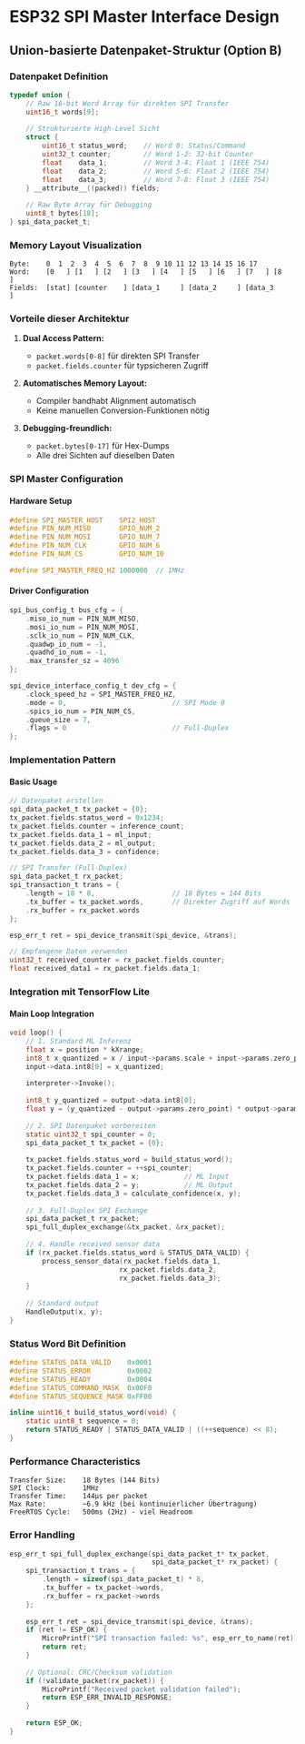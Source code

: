 # ESP32 SPI Master Interface Design

## Union-basierte Datenpaket-Struktur (Option B)

### Datenpaket Definition
```c
typedef union {
    // Raw 16-bit Word Array für direkten SPI Transfer
    uint16_t words[9];
    
    // Strukturierte High-Level Sicht
    struct {
        uint16_t status_word;    // Word 0: Status/Command
        uint32_t counter;        // Word 1-2: 32-bit Counter  
        float    data_1;         // Word 3-4: Float 1 (IEEE 754)
        float    data_2;         // Word 5-6: Float 2 (IEEE 754) 
        float    data_3;         // Word 7-8: Float 3 (IEEE 754)
    } __attribute__((packed)) fields;
    
    // Raw Byte Array für Debugging
    uint8_t bytes[18];
} spi_data_packet_t;
```

### Memory Layout Visualization
```
Byte:    0  1  2  3  4  5  6  7  8  9 10 11 12 13 14 15 16 17
Word:    [0   ] [1   ] [2   ] [3   ] [4   ] [5   ] [6   ] [7   ] [8   ]
Fields:  [stat] [counter    ] [data_1     ] [data_2     ] [data_3     ]
```

### Vorteile dieser Architektur

1. **Dual Access Pattern:**
   - `packet.words[0-8]` für direkten SPI Transfer
   - `packet.fields.counter` für typsicheren Zugriff

2. **Automatisches Memory Layout:**
   - Compiler handhabt Alignment automatisch
   - Keine manuellen Conversion-Funktionen nötig

3. **Debugging-freundlich:**
   - `packet.bytes[0-17]` für Hex-Dumps
   - Alle drei Sichten auf dieselben Daten

### SPI Master Configuration

#### Hardware Setup
```c
#define SPI_MASTER_HOST    SPI2_HOST
#define PIN_NUM_MISO       GPIO_NUM_2
#define PIN_NUM_MOSI       GPIO_NUM_7
#define PIN_NUM_CLK        GPIO_NUM_6
#define PIN_NUM_CS         GPIO_NUM_10

#define SPI_MASTER_FREQ_HZ 1000000  // 1MHz
```

#### Driver Configuration
```c
spi_bus_config_t bus_cfg = {
    .miso_io_num = PIN_NUM_MISO,
    .mosi_io_num = PIN_NUM_MOSI,
    .sclk_io_num = PIN_NUM_CLK,
    .quadwp_io_num = -1,
    .quadhd_io_num = -1,
    .max_transfer_sz = 4096
};

spi_device_interface_config_t dev_cfg = {
    .clock_speed_hz = SPI_MASTER_FREQ_HZ,
    .mode = 0,                          // SPI Mode 0
    .spics_io_num = PIN_NUM_CS,
    .queue_size = 7,
    .flags = 0                          // Full-Duplex
};
```

### Implementation Pattern

#### Basic Usage
```c
// Datenpaket erstellen
spi_data_packet_t tx_packet = {0};
tx_packet.fields.status_word = 0x1234;
tx_packet.fields.counter = inference_count;
tx_packet.fields.data_1 = ml_input;
tx_packet.fields.data_2 = ml_output;
tx_packet.fields.data_3 = confidence;

// SPI Transfer (Full-Duplex)
spi_data_packet_t rx_packet;
spi_transaction_t trans = {
    .length = 18 * 8,                   // 18 Bytes = 144 Bits
    .tx_buffer = tx_packet.words,       // Direkter Zugriff auf Words
    .rx_buffer = rx_packet.words
};

esp_err_t ret = spi_device_transmit(spi_device, &trans);

// Empfangene Daten verwenden
uint32_t received_counter = rx_packet.fields.counter;
float received_data1 = rx_packet.fields.data_1;
```

### Integration mit TensorFlow Lite

#### Main Loop Integration
```c
void loop() {
    // 1. Standard ML Inferenz
    float x = position * kXrange;
    int8_t x_quantized = x / input->params.scale + input->params.zero_point;
    input->data.int8[0] = x_quantized;
    
    interpreter->Invoke();
    
    int8_t y_quantized = output->data.int8[0];
    float y = (y_quantized - output->params.zero_point) * output->params.scale;
    
    // 2. SPI Datenpaket vorbereiten
    static uint32_t spi_counter = 0;
    spi_data_packet_t tx_packet = {0};
    
    tx_packet.fields.status_word = build_status_word();
    tx_packet.fields.counter = ++spi_counter;
    tx_packet.fields.data_1 = x;           // ML Input
    tx_packet.fields.data_2 = y;           // ML Output  
    tx_packet.fields.data_3 = calculate_confidence(x, y);
    
    // 3. Full-Duplex SPI Exchange
    spi_data_packet_t rx_packet;
    spi_full_duplex_exchange(&tx_packet, &rx_packet);
    
    // 4. Handle received sensor data
    if (rx_packet.fields.status_word & STATUS_DATA_VALID) {
        process_sensor_data(rx_packet.fields.data_1,
                           rx_packet.fields.data_2, 
                           rx_packet.fields.data_3);
    }
    
    // Standard output
    HandleOutput(x, y);
}
```

### Status Word Bit Definition
```c
#define STATUS_DATA_VALID    0x0001
#define STATUS_ERROR         0x0002  
#define STATUS_READY         0x0004
#define STATUS_COMMAND_MASK  0x00F0
#define STATUS_SEQUENCE_MASK 0xFF00

inline uint16_t build_status_word(void) {
    static uint8_t sequence = 0;
    return STATUS_READY | STATUS_DATA_VALID | ((++sequence) << 8);
}
```

### Performance Characteristics
```
Transfer Size:    18 Bytes (144 Bits)
SPI Clock:        1MHz
Transfer Time:    144µs per packet
Max Rate:         ~6.9 kHz (bei kontinuierlicher Übertragung)
FreeRTOS Cycle:   500ms (2Hz) - viel Headroom
```

### Error Handling
```c
esp_err_t spi_full_duplex_exchange(spi_data_packet_t* tx_packet,
                                   spi_data_packet_t* rx_packet) {
    spi_transaction_t trans = {
        .length = sizeof(spi_data_packet_t) * 8,
        .tx_buffer = tx_packet->words,
        .rx_buffer = rx_packet->words
    };
    
    esp_err_t ret = spi_device_transmit(spi_device, &trans);
    if (ret != ESP_OK) {
        MicroPrintf("SPI transaction failed: %s", esp_err_to_name(ret));
        return ret;
    }
    
    // Optional: CRC/Checksum validation
    if (!validate_packet(rx_packet)) {
        MicroPrintf("Received packet validation failed");
        return ESP_ERR_INVALID_RESPONSE;
    }
    
    return ESP_OK;
}